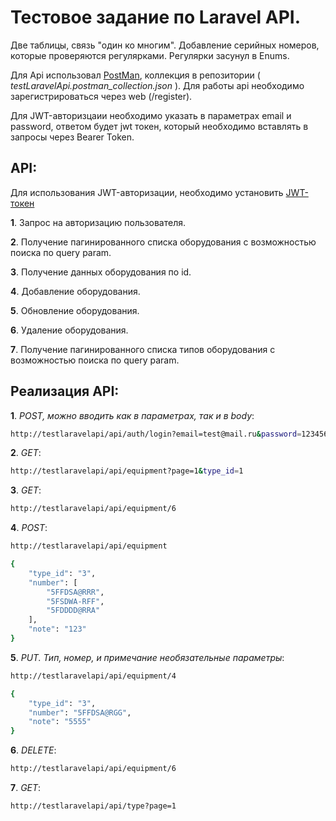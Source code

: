 # Тестовое задание по Laravel API. 

Две таблицы, связь "один ко многим". Добавление серийных номеров, которые проверяются регулярками. Регулярки засунул в Enums.

Для Api использовал [PostMan](https://www.postman.com/), коллекция в репозитории ( *testLaravelApi.postman_collection.json* ). Для работы api необходимо зарегистрироваться через web (/register).

Для JWT-авторизцаии необходимо указать в параметрах email и password, ответом будет jwt токен, который необходимо вставлять в запросы через Bearer Token. 
 
## API:

Для использования JWT-авторизации, необходимо установить [JWT-токен](https://jwt-auth.readthedocs.io/en/develop/laravel-installation/)


**1**.	Запрос на авторизацию пользователя.

**2**.	Получение пагинированного списка оборудования с возможностью поиска по query param.

**3**.	Получение данных оборудования по id.

**4**.	Добавление оборудования.

**5**.	Обновление оборудования.

**6**.	Удаление оборудования.

**7**.	Получение пагинированного списка типов оборудования с возможностью поиска по query param.



## Реализация API:



**1**. *POST, можно вводить как в параметрах, так и в body*:

```bash
http://testlaravelapi/api/auth/login?email=test@mail.ru&password=123456789
``` 

**2**. *GET*:
```bash
http://testlaravelapi/api/equipment?page=1&type_id=1
``` 

**3**. *GET*:
```bash
http://testlaravelapi/api/equipment/6
``` 

**4**. *POST*:
```bash
http://testlaravelapi/api/equipment	
``` 
```bash
{
    "type_id": "3",
    "number": [
        "5FFDSA@RRR",
        "5FSDWA-RFF",
        "5FDDDD@RRA"
    ],
    "note": "123"
}
``` 

**5**. *PUT. Тип, номер, и примечание необязательные параметры*:
```bash
http://testlaravelapi/api/equipment/4	
``` 
```bash
{
    "type_id": "3",
    "number": "5FFDSA@RGG",
    "note": "5555"
}
``` 

**6**. *DELETE*:
```bash
http://testlaravelapi/api/equipment/6	
``` 

**7**. *GET*:
```bash
http://testlaravelapi/api/type?page=1
``` 
